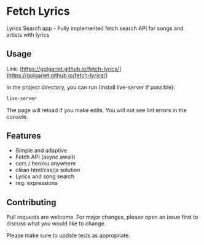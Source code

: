 # Fetch Lyrics

Lyrics Search app - Fully implemented fetch search API for songs and artists with lyrics

## Usage

Link: [https://golgariet.github.io/fetch-lyrics/](https://golgariet.github.io/fetch-lyrics/)

In the project directory, you can run (install live-server if possible):

```bash
live-server
```

The page will reload if you make edits.
You will not see lint errors in the console.

## Features

- Simple and adaptive
- Fetch API (async await)
- cors / heroku anywhere
- clean html/css/js solution
- Lyrics and song search
- reg. expressions

## Contributing

Pull requests are welcome. For major changes, please open an issue first to discuss what you would like to change.

Please make sure to update tests as appropriate.
